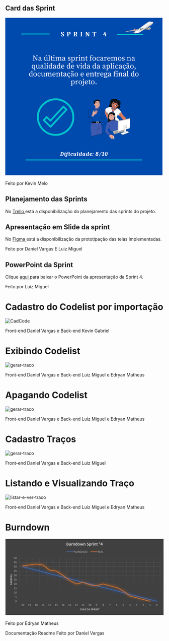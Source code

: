 ## Card das Sprint
  ![card_4](https://github.com/Salitop/HandbookPlane_4ADS-A/blob/Sprint-1/Doc/Cards/Card_4.png)

Feito por Kevin Melo

## Planejamento das Sprints
No <a href='https://trello.com/b/n0Ky9r1p/api-4sem'> Trello </a>
está a disponibilização do planejamento das sprints do projeto.

## Apresentação em Slide da sprint
No <a href='https://www.figma.com/file/KNN1fCOdvzGhXHruUsJOYl/HandBookPlane?node-id=0%3A1'> Figma </a>
está a disponibilização da prototipação das telas implementadas.

Feito por Daniel Vargas E Luiz Miguel

## PowerPoint da Sprint
Clique <a href='https://github.com/Salitop/HandbookPlane_4ADS-A/blob/Sprint-3/Doc/Apresentação/ApresentacaoSprint3-HBP.pptx'> aqui </a>
para baixar o PowerPoint da apresentação da Sprint 4.

Feito por Luiz Miguel

# Cadastro do Codelist por importação

![CadCode](https://media3.giphy.com/media/rb2GQcFvuYnXUGN7B9/giphy.gif?cid=790b7611f85a9bbba42a862009aa6d902dd93b840c07e28c&rid=giphy.gif&ct=g)

Front-end Daniel Vargas e Back-end Kevin Gabriel

# Exibindo Codelist

![gerar-traco](https://media4.giphy.com/media/SESNnEzgsxI1ReLe0Q/giphy.gif)

Front-end Daniel Vargas e Back-end Luiz Miguel e Edryan Matheus

# Apagando Codelist

![gerar-traco](https://media2.giphy.com/media/TptiE2q4LXzpt8aTPf/giphy.gif?cid=790b76113211abe1dd1ce8d68f5a488f0d17c5078050aa9f&rid=giphy.gif&ct=g)

Front-end Daniel Vargas e Back-end Luiz Miguel e Edryan Matheus

# Cadastro Traços

![gerar-traco](https://media3.giphy.com/media/I2WaEzFx2wHC9HlkH4/giphy.gif?cid=790b761119f605b95b1ed4de8c07d8757dbf7b297317403d&rid=giphy.gif&ct=g)

Front-end Daniel Vargas e Back-end Luiz Miguel 

# Listando e Visualizando Traço

![listar-e-ver-traco](https://media4.giphy.com/media/GgrYOQZTyTLV8k8B9E/giphy.gif)

Front-end Daniel Vargas e Back-end Luiz Miguel e Edryan Matheus

# Burndown
![burndown-sprint3](https://github.com/Salitop/HandbookPlane_4ADS-A/blob/Sprint-4/Doc/Burndown/BURNDOWN_SPRINT_4.png)

Feito por Edryan Matheus

Documentação Readme Feito por Daniel Vargas
